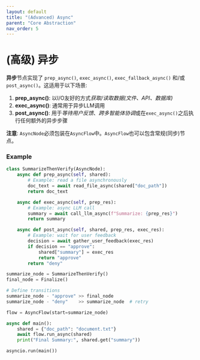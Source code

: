 ```yaml
---
layout: default
title: "(Advanced) Async"
parent: "Core Abstraction"
nav_order: 5
---
```


# (高级) 异步

**异步**节点实现了 `prep_async()`, `exec_async()`, `exec_fallback_async()` 和/或 `post_async()`。这适用于以下场景:

1. **prep_async()**: 以I/O友好的方式*获取/读取数据(文件、API、数据库)*
2. **exec_async()**: 通常用于异步LLM调用
3. **post_async()**: 用于*等待用户反馈*、*跨多智能体协调*或在`exec_async()`之后执行任何额外的异步步骤

**注意**: `AsyncNode`必须包装在`AsyncFlow`中。`AsyncFlow`也可以包含常规(同步)节点。

### Example

```python
class SummarizeThenVerify(AsyncNode):
    async def prep_async(self, shared):
        # Example: read a file asynchronously
        doc_text = await read_file_async(shared["doc_path"])
        return doc_text

    async def exec_async(self, prep_res):
        # Example: async LLM call
        summary = await call_llm_async(f"Summarize: {prep_res}")
        return summary

    async def post_async(self, shared, prep_res, exec_res):
        # Example: wait for user feedback
        decision = await gather_user_feedback(exec_res)
        if decision == "approve":
            shared["summary"] = exec_res
            return "approve"
        return "deny"

summarize_node = SummarizeThenVerify()
final_node = Finalize()

# Define transitions
summarize_node - "approve" >> final_node
summarize_node - "deny"    >> summarize_node  # retry

flow = AsyncFlow(start=summarize_node)

async def main():
    shared = {"doc_path": "document.txt"}
    await flow.run_async(shared)
    print("Final Summary:", shared.get("summary"))

asyncio.run(main())
```